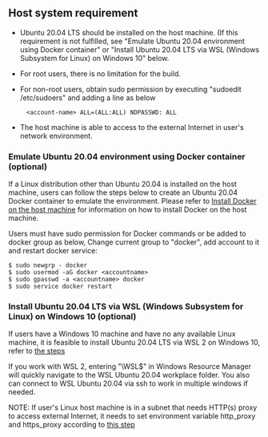 ## Host system requirement
- Ubuntu 20.04 LTS should be installed on the host machine.
  (If this requirement is not fulfilled, see "Emulate Ubuntu 20.04 environment using Docker container" or
   "Install Ubuntu 20.04 LTS via WSL (Windows Subsystem for Linux) on Windows 10" below.

- For root users, there is no limitation for the build.

- For non-root users, obtain sudo permission by executing "sudoedit /etc/sudoers" and adding a line as below
```
     <account-name> ALL=(ALL:ALL) NOPASSWD: ALL
```

- The host machine is able to access to the external Internet in user's network environment.



### Emulate Ubuntu 20.04 environment using Docker container (optional)
If a Linux distribution other than Ubuntu 20.04 is installed on the host machine,
users can follow the steps below to create an Ubuntu 20.04 Docker container to emulate the environment. 
Please refer to [Install Docker on the host machine](https://docs.docker.com/engine/installation) for
information on how to install Docker on the host machine.


Users must have sudo permission for Docker commands or be added to docker group as below,
Change current group to "docker", add account to it and restart docker service:
```
$ sudo newgrp - docker
$ sudo usermod -aG docker <accountname>
$ sudo gpasswd -a <accountname> docker
$ sudo service docker restart
```


### Install Ubuntu 20.04 LTS via WSL (Windows Subsystem for Linux) on Windows 10 (optional)
If users have a Windows 10 machine and have no any available Linux machine, it is feasible to install Ubuntu 20.04
LTS via WSL 2 on Windows 10, refer to [the steps](https://docs.microsoft.com/en-us/windows/wsl/install-win10)

If you work with WSL 2, entering "\\WSL$" in Windows Resource Manager will quickly navigate to the WSL Ubuntu 20.04
workplace folder. You also can connect to WSL Ubuntu 20.04 via ssh to work in multiple windows if needed.


NOTE:
If user's Linux host machine is in a subnet that needs HTTP(s) proxy to access external Internet, it needs to set
environment variable http_proxy and https_proxy according to [this step](proxy.md)

